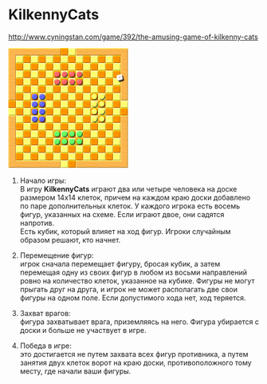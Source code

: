 # KilkennyCats

<http://www.cyningstan.com/game/392/the-amusing-game-of-kilkenny-cats>

![killkeny](kilkenny.png)

1. Начало игры:  
В игру **KilkennyCats** играют два или четыре человека 
на доске размером 14x14 клеток, 
причем на каждом краю доски добавлено 
по паре дополнительных клеток. 
У каждого игрока есть восемь фигур, 
указанных на схеме. 
Если играют двое, 
они садятся напротив.  
Есть кубик, который влияет 
на ход фигур. 
Игроки случайным образом решают, 
кто начнет.

2. Перемещение фигур:  
игрок сначала перемещает фигуру, 
бросая кубик, 
а затем перемещая одну из своих фигур 
в любом из восьми направлений ровно 
на количество клеток, 
указанное на кубике. 
Фигуры не могут прыгать друг на друга, 
и игрок не может располагать две свои фигуры 
на одном поле. 
Если допустимого хода нет, 
ход теряется.

3. Захват врагов:  
фигура захватывает врага, 
приземляясь на него. 
Фигура убирается с доски 
и больше не участвует 
в игре.

4. Победа в игре:  
это достигается не путем захвата 
всех фигур противника, 
а путем занятия двух клеток ворот 
на краю доски, 
противоположного тому месту, 
где начали ваши фигуры.

